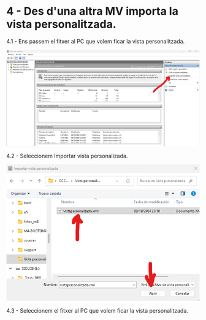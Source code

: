 # 4 - Des d'una altra MV importa la vista personalitzada.

4.1 - Ens passem el fitxer al PC que volem ficar la vista personalitzada.

![Image 1](importar-1.png)

4.2 - Seleccionem Importar vista personalizada.

![Image 2](importar-2.png)

4.3 - Seleccionem el fitxer al PC que volem ficar la vista personalitzada.
